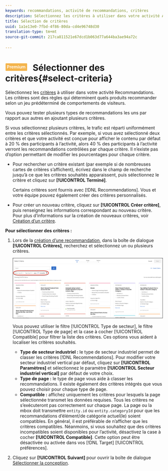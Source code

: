 ```yaml
---
keywords: recommandations, activité de recommandations, critères
description: Sélectionnez les critères à utiliser dans votre activité Adobe Target Recommandations.
title: Sélection de critères
uuid: 1a1e13e0-7fbd-4f86-80da-cd4e96748d30
translation-type: tm+mt
source-git-commit: 217ca811521e67dcd1b063d77a644ba3ae94a72c

---
```



# ![PREMIUM](/help/assets/premium.png) Sélectionner des critères{#select-criteria}

Sélectionnez les [critères](/help/c-recommendations/c-algorithms/algorithms.md) à utiliser dans votre activité Recommandations. Les critères sont des règles qui déterminent quels produits recommander selon un jeu prédéterminé de comportements de visiteurs.

Vous pouvez tester plusieurs types de recommandations les uns par rapport aux autres en ajoutant plusieurs critères.

Si vous sélectionnez plusieurs critères, le trafic est réparti uniformément entre les critères sélectionnés. Par exemple, si vous avez sélectionné deux critères et que votre activité est conçue pour afficher le contenu par défaut à 20 % des participants à l’activité, alors 40 % des participants à l’activité verront les recommandations contrôlées par chaque critère. Il n’existe pas d’option permettant de modifier les pourcentages pour chaque critère.

* Pour rechercher un critère existant (par exemple si de nombreuses cartes de critères s’affichent), écrivez dans le champ de recherche jusqu’à ce que les critères souhaités apparaissent, puis sélectionnez le critère et cliquez sur **[!UICONTROL Terminé]**.

   Certains critères sont fournis avec [!DNL Recommendations]. Vous et votre équipe pouvez également créer des critères personnalisés.

* Pour créer un nouveau critère, cliquez sur **[!UICONTROL Créer critère]**, puis renseignez les informations correspondant au nouveau critère. Pour plus d’informations sur la création de nouveaux critères, voir [Création d’un critère](../../c-recommendations/c-algorithms/create-new-algorithm.md#task_8A9CB465F28D44899F69F38AD27352FE).

**Pour sélectionner des critères :**

1. Lors de la [création d’une recommandation](../../c-recommendations/t-create-recs-activity/create-recs-activity.md#task_6874328773C64C44A73F0A130AD3F96F), dans la boîte de dialogue **[!UICONTROL Critères]**, recherchez et sélectionnez un ou plusieurs critères.

   ![Boîte de dialogue Sélection de critères](/help/c-recommendations/t-create-recs-activity/assets/filters.png)

   Vous pouvez utiliser le filtre [!UICONTROL Type de secteur], le filtre [!UICONTROL Type de page] et la case à cocher [!UICONTROL Compatible] pour filtrer la liste des critères. Ces options vous aident à localiser les critères souhaités.

   * **Type de secteur industriel :** le type de secteur industriel permet de classer les critères [!DNL Recommendations]. Pour modifier votre secteur industriel vertical par défaut, cliquez sur **[!UICONTROL Paramètres]** et sélectionnez le paramètre **[!UICONTROL Secteur industriel vertical]** par défaut de votre choix.
   * **Type de page :** le type de page vous aide à classer les recommandations. Il existe également des critères intégrés que vous pouvez choisir pour chaque type de page.
   * **Compatible :** affichez uniquement les critères pour lesquels la page sélectionnée transmet les données requises. Tous les critères ne s’exécuteront pas correctement sur chaque page. La page ou la mbox doit transmettre `entity.id` ou `entity.categoryId` pour que les recommandations d’élément/de catégorie actuel(le) soient compatibles. En général, il est préférable de n’afficher que les critères compatibles. Néanmoins, si vous souhaitez que des critères incompatibles soient disponibles pour l’activité, désactivez la case à cocher **[!UICONTROL Compatible]**. Cette option peut être désactivée ou activée dans vos [!DNL Target] [!UICONTROL préférences].

1. Cliquez sur **[!UICONTROL Suivant]** pour ouvrir la boîte de dialogue [Sélectionner la conception](/help/c-recommendations/c-design-overview/design-overview.md).
